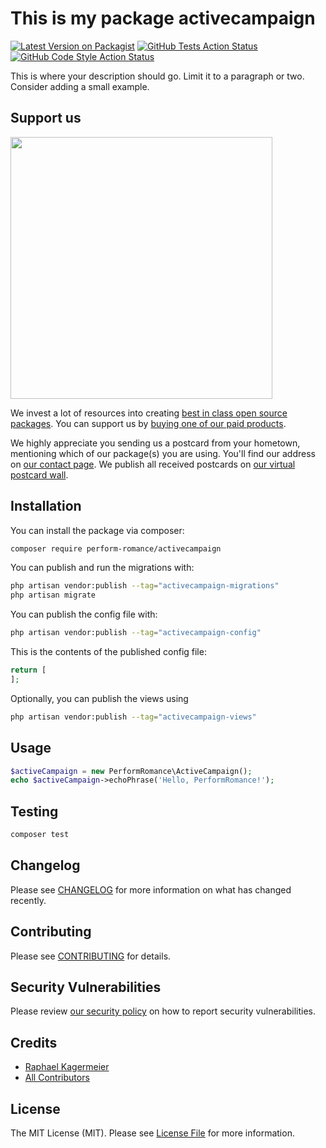 # This is my package activecampaign

[![Latest Version on Packagist](https://img.shields.io/packagist/v/perform-romance/activecampaign.svg?style=flat-square)](https://packagist.org/packages/perform-romance/activecampaign)
[![GitHub Tests Action Status](https://img.shields.io/github/actions/workflow/status/perform-romance/activecampaign/run-tests.yml?branch=main&label=tests&style=flat-square)](https://github.com/perform-romance/activecampaign/actions?query=workflow%3Arun-tests+branch%3Amain)
[![GitHub Code Style Action Status](https://img.shields.io/github/actions/workflow/status/perform-romance/activecampaign/fix-php-code-style-issues.yml?branch=main&label=code%20style&style=flat-square)](https://github.com/perform-romance/activecampaign/actions?query=workflow%3A"Fix+PHP+code+style+issues"+branch%3Amain)

This is where your description should go. Limit it to a paragraph or two. Consider adding a small example.

## Support us

[<img src="https://github-ads.s3.eu-central-1.amazonaws.com/ActiveCampaign.jpg?t=1" width="419px" />](https://spatie.be/github-ad-click/ActiveCampaign)

We invest a lot of resources into creating [best in class open source packages](https://spatie.be/open-source). You can support us by [buying one of our paid products](https://spatie.be/open-source/support-us).

We highly appreciate you sending us a postcard from your hometown, mentioning which of our package(s) you are using. You'll find our address on [our contact page](https://spatie.be/about-us). We publish all received postcards on [our virtual postcard wall](https://spatie.be/open-source/postcards).

## Installation

You can install the package via composer:

```bash
composer require perform-romance/activecampaign
```

You can publish and run the migrations with:

```bash
php artisan vendor:publish --tag="activecampaign-migrations"
php artisan migrate
```

You can publish the config file with:

```bash
php artisan vendor:publish --tag="activecampaign-config"
```

This is the contents of the published config file:

```php
return [
];
```

Optionally, you can publish the views using

```bash
php artisan vendor:publish --tag="activecampaign-views"
```

## Usage

```php
$activeCampaign = new PerformRomance\ActiveCampaign();
echo $activeCampaign->echoPhrase('Hello, PerformRomance!');
```

## Testing

```bash
composer test
```

## Changelog

Please see [CHANGELOG](CHANGELOG.md) for more information on what has changed recently.

## Contributing

Please see [CONTRIBUTING](CONTRIBUTING.md) for details.

## Security Vulnerabilities

Please review [our security policy](../../security/policy) on how to report security vulnerabilities.

## Credits

-   [Raphael Kagermeier](https://github.com/raphael-kagermeier)
-   [All Contributors](../../contributors)

## License

The MIT License (MIT). Please see [License File](LICENSE.md) for more information.
